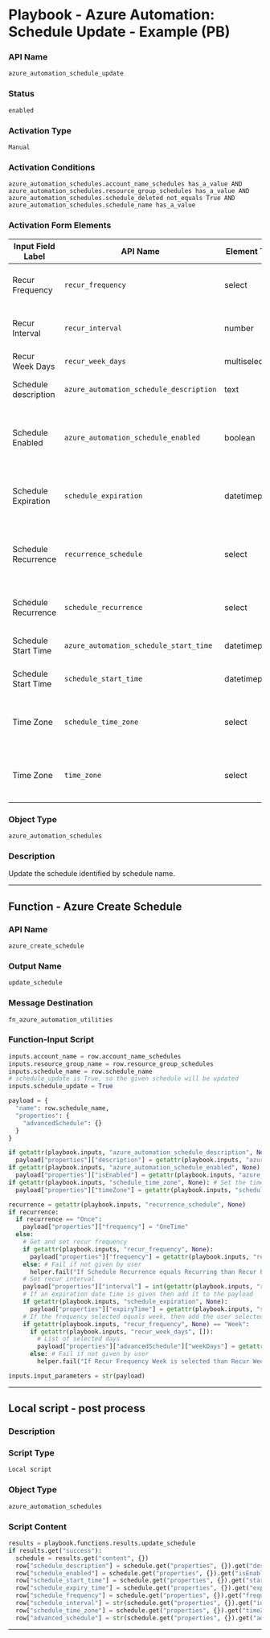 <!--
    DO NOT MANUALLY EDIT THIS FILE
    THIS FILE IS AUTOMATICALLY GENERATED WITH resilient-sdk codegen
    Generated with resilient-sdk v50.1.262
-->

# Playbook - Azure Automation: Schedule Update - Example (PB)

### API Name
`azure_automation_schedule_update`

### Status
`enabled`

### Activation Type
`Manual`

### Activation Conditions
`azure_automation_schedules.account_name_schedules has_a_value AND azure_automation_schedules.resource_group_schedules has_a_value AND azure_automation_schedules.schedule_deleted not_equals True AND azure_automation_schedules.schedule_name has_a_value`

### Activation Form Elements
| Input Field Label | API Name | Element Type | Tooltip | Requirement |
| ----------------- | -------- | ------------ | ------- | ----------- |
| Recur Frequency | `recur_frequency` | select | The frequency of the schedule | Optional |
| Recur Interval | `recur_interval` | number | How often the schedule occurs | Optional |
| Recur Week Days | `recur_week_days` | multiselect | The days to occur on | Optional |
| Schedule description | `azure_automation_schedule_description` | text | Description of the schedule | Optional |
| Schedule Enabled | `azure_automation_schedule_enabled` | boolean | If the schedule is enabled or not. Defaults to True | Optional |
| Schedule Expiration | `schedule_expiration` | datetimepicker | The date and time the schedule expires | Optional |
| Schedule Recurrence | `recurrence_schedule` | select | The recurrence of the schedule. Once or recurring | Optional |
| Schedule Recurrence | `schedule_recurrence` | select | The recurrence of the schedule | Optional |
| Schedule Start Time | `azure_automation_schedule_start_time` | datetimepicker | The start time of the schedule | Optional |
| Schedule Start Time | `schedule_start_time` | datetimepicker | The start time of the schedule | Optional |
| Time Zone | `schedule_time_zone` | select | The time zone the schedule should be in | Optional |
| Time Zone | `time_zone` | select | The time zone the schedule should be in | Optional |

### Object Type
`azure_automation_schedules`

### Description
Update the schedule identified by schedule name.


---
## Function - Azure Create Schedule

### API Name
`azure_create_schedule`

### Output Name
`update_schedule`

### Message Destination
`fn_azure_automation_utilities`

### Function-Input Script
```python
inputs.account_name = row.account_name_schedules
inputs.resource_group_name = row.resource_group_schedules
inputs.schedule_name = row.schedule_name
# schedule_update is True, so the given schedule will be updated
inputs.schedule_update = True

payload = {
  "name": row.schedule_name,
  "properties": {
    "advancedSchedule": {}
  }
}

if getattr(playbook.inputs, "azure_automation_schedule_description", None): # Set the description
  payload["properties"]["description"] = getattr(playbook.inputs, "azure_automation_schedule_description", None)
if getattr(playbook.inputs, "azure_automation_schedule_enabled", None) != None:
  payload["properties"]["isEnabled"] = getattr(playbook.inputs, "azure_automation_schedule_enabled", True)
if getattr(playbook.inputs, "schedule_time_zone", None): # Set the time zone
  payload["properties"]["timeZone"] = getattr(playbook.inputs, "schedule_time_zone", None)

recurrence = getattr(playbook.inputs, "recurrence_schedule", None)
if recurrence:
  if recurrence == "Once":
    payload["properties"]["frequency"] = "OneTime"
  else:
    # Get and set recur frequency
    if getattr(playbook.inputs, "recur_frequency", None):
      payload["properties"]["frequency"] = getattr(playbook.inputs, "recur_frequency", None)
    else: # Fail if not given by user
      helper.fail("If Schedule Recurrence equals Recurring than Recur Frequency must be given.")
    # Set recur interval
    payload["properties"]["interval"] = int(getattr(playbook.inputs, "recur_interval", 1))
    # If an expiration date time is given then add it to the payload
    if getattr(playbook.inputs, "schedule_expiration", None):
      payload["properties"]["expiryTime"] = getattr(playbook.inputs, "schedule_expiration", None)
    # If the frequency selected equals week, then add the user selected days to the payload
    if getattr(playbook.inputs, "recur_frequency", None) == "Week":
      if getattr(playbook.inputs, "recur_week_days", []):
        # List of selected days
        payload["properties"]["advancedSchedule"]["weekDays"] = getattr(playbook.inputs, "recur_week_days", [])
      else: # Fail if not given by user
        helper.fail("If Recur Frequency Week is selected than Recur Week Days must be given.")

inputs.input_parameters = str(payload)
```

---

## Local script - post process

### Description


### Script Type
`Local script`

### Object Type
`azure_automation_schedules`

### Script Content
```python
results = playbook.functions.results.update_schedule
if results.get("success"):
  schedule = results.get("content", {})
  row["schedule_description"] = schedule.get("properties", {}).get("description", None)
  row["schedule_enabled"] = schedule.get("properties", {}).get("isEnabled", False)
  row["schedule_start_time"] = schedule.get("properties", {}).get("startTime", None)
  row["schedule_expiry_time"] = schedule.get("properties", {}).get("expiryTime", None)
  row["schedule_frequency"] = schedule.get("properties", {}).get("frequency", None)
  row["schedule_interval"] = str(schedule.get("properties", {}).get("interval", 1))
  row["schedule_time_zone"] = schedule.get("properties", {}).get("timeZone", None)
  row["advanced_schedule"] = str(schedule.get("properties", {}).get("advancedSchedule", {}))
```

---

